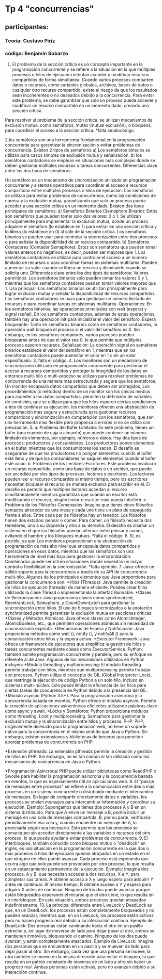 # Tp 4 "concurrencias"
## participantes:
### Teoria: Gustavo Piriz
### código: Benjamin Sobarzo
1. El problema de la sección crítica es un concepto importante en la programación concurrente y se refiere a la situación en la que múltiples procesos o hilos de ejecución intentan acceder y modificar recursos compartidos de forma simultánea. Cuando varios procesos comparten datos o recursos, como variables globales, archivos, bases de datos o cualquier otro recurso compartido, existe el riesgo de que los resultados sean incoherentes o no deseados debido a la concurrencia. Para evitar este problema, se debe garantizar que solo un proceso pueda acceder y modificar un recurso compartido en un momento dado, creando una sección crítica.

Para resolver el problema de la sección crítica, se utilizan mecanismos de exclusión mutua, como semáforos, mutex (mutual exclusión), o bloqueos, para coordinar el acceso a la sección crítica. *falta seudocódigo.

2.los semáforos son una herramienta fundamental en la programación concurrente para garantizar la sincronización y evitar problemas de concurrencia. Existen 2 tipos de semáforos a) Los semáforos binarios se utilizan para casos simples de exclusión mutua y señalización.
b) los semáforos contadores se emplean en situaciones más complejas donde se deben gestionar múltiples recursos o tareas concurrentes.
Diferencias clave entre los dos tipos de semáforos:

Un semáforo es un mecanismo de sincronización utilizado en programación concurrente y sistemas operativos para coordinar el acceso a recursos compartidos entre múltiples procesos o hilos de ejecución. Los semáforos se utilizan para evitar problemas de concurrencia, como las condiciones de carrera y la exclusión mutua, garantizando que solo un proceso pueda acceder a una sección crítica en un momento dado.
Existen dos tipos principales de semáforos:
a) Semáforos Binarios (Semaphore Binario): Estos son semáforos que pueden tomar solo dos valores: 0 o 1. Se utilizan principalmente para implementar la exclusión mutua, donde un proceso adquiere el semáforo (lo establece en 1) para entrar en una sección crítica y lo libera (lo establece en 0) al salir de la sección crítica. Los semáforos binarios se pueden usar para controlar la sincronización entre dos procesos o para señalar la disponibilidad de un recurso compartido.
b) Semáforos Contadores (Contador Semaphore): Estos son semáforos que pueden tomar valores enteros no negativos, es decir, pueden ser mayores que 1. Los semáforos contadores se utilizan para controlar el acceso a un número limitado de recursos o para coordinar tareas en sistemas multitarea. Pueden aumentar su valor cuando se libera un recurso y disminuirlo cuando se solicita uno.
Diferencias clave entre los dos tipos de semáforos:
Valores permitidos: Los semáforos binarios solo pueden tomar los valores 0 y 1, mientras que los semáforos contadores pueden tomar valores mayores que 1.
Uso principal: Los semáforos binarios se utilizan principalmente para lograr exclusión mutua y señalar la disponibilidad de recursos compartidos. Los semáforos contadores se usan para gestionar un número limitado de recursos o para coordinar tareas en sistemas multitarea.
Operaciones: En los semáforos binarios, las operaciones principales son wait (espera) y signal (señal). En los semáforos contadores, además de estas operaciones, también hay una operación init para inicializar el valor del semáforo.
Espera bloqueante: Tanto en semáforos binarios como en semáforos contadores, la operación wait bloquea el proceso si el valor del semáforo es 0. Sin embargo, en los semáforos contadores, varios procesos pueden bloquearse antes de que el valor sea 0, lo que permite que múltiples procesos esperen recursos.
Señalización: La operación signal en semáforos binarios establece el valor del semáforo en 1, mientras que en los semáforos contadores puede aumentar el valor en 1 o en un valor especificado.
3.  falta el código.
4. Los monitores son un mecanismo de sincronización utilizado en programación concurrente para gestionar el acceso a recursos compartidos y proteger la integridad de los datos en entornos multi-hilo o multi-proceso se utilizan para resolver problemas de concurrencia de una manera más estructurada y segura que los semáforos. 
Un monitor encapsula datos compartidos que deben ser protegidos, Los procedimientos (o métodos) dentro de un monitor son los únicos medios para acceder a los datos compartidos. permiten la definición de variables de condición, que se utilizan para que los hilos esperen ciertas condiciones antes de continuar su ejecución.
los monitores ofrecen una abstracción de programación más segura y estructurada para gestionar recursos compartidos y sincronización en comparación con los semáforos, que son una herramienta más flexible pero propensa a errores si no se utiliza con precaución.
5. a. Problema del Búfer Limitado: En este problema, tienes un búfer (una especie de caja o almacén) que puede contener un número limitado de elementos, por ejemplo, números o datos. Hay dos tipos de procesos: productores y consumidores. Los productores ponen elementos en el búfer, mientras que los consumidores los sacan. El desafío es asegurarse de que los productores no pongan elementos cuando el búfer está lleno y de que los consumidores no saquen elementos cuando el búfer esté vacío.
b. Problema de los Lectores-Escritores: Este problema involucra un recurso compartido, como una base de datos o un archivo, que puede ser accedido por dos tipos de procesos: lectores y escritores. Los lectores pueden leer el recurso compartido al mismo tiempo, pero los escritores necesitan bloquear el recurso de manera exclusiva para escribir en él. El desafío es permitir que múltiples lectores accedan al recurso simultáneamente mientras garantizas que cuando un escritor está modificando el recurso, ningún lector o escritor más pueda interferir.
c. Problema de los Filósofos Comensales: Imagina que tienes cinco filósofos sentados alrededor de una mesa y cada uno tiene un plato de espaguetis frente a ellos. Entre cada par de filósofos hay un tenedor. Los filósofos tienen dos estados: pensar o comer. Para comer, un filósofo necesita dos tenedores, uno a su izquierda y otro a su derecha. El desafío es diseñar un sistema en el que los filósofos puedan alternar entre pensar y comer, evitando el hambre y los bloqueos mutuos.
*falta el código.
6. Sí, es posible, ya que Los monitores proporcionan una abstracción de programación de más alto nivel que encapsula datos compartidos y operaciones en esos datos, mientras que los semáforos son una herramienta de nivel más bajo para gestionar la sincronización. Combinarlos puede ser útil en situaciones donde necesitas un mayor control o flexibilidad en la sincronización.
*falta ejemplo.
7. Java:
  ofrece un sólido soporte para la concurrencia a través de su API de concurrencia multi-hilo. Algunos de los principales elementos que Java proporciona para gestionar la concurrencia son:
*Hilos (Threads): Java permite la creación de hilos de ejecución (threads) de manera eficiente. Puedes crear hilos utilizando la clase Thread o implementando la interfaz Runnable.
*Clases de Sincronización: Java proporciona clases como synchronized, ReentrantLock, Semaphore, y CountDownLatch para gestionar la sincronización entre hilos. El uso de bloques sincronizados o la anotación synchronized permite garantizar la exclusión mutua en secciones críticas.
*Clases y Métodos Atómicos: Java ofrece clases como AtomicInteger, AtomicBoolean, etc., que permiten operaciones atómicas sin necesidad de sincronización explícita.
*Mecanismos de Espera y Notificación: Java proporciona métodos como wait (), notify (), y notifyAll () para la comunicación entre hilos y la espera activa.
*Executor Framework: Java ofrece un framework de ejecutores que simplifica la gestión de hilos y tareas concurrentes mediante clases como ExecutorService.
               Python:
 también admite programación concurrente y paralela, pero su enfoque es diferente al de Java. Algunos de los mecanismos utilizados en Python incluyen:
*Módulo threading y multiprocessing: El módulo threading permite trabajar con hilos, mientras que multiprocessing permite trabajar con procesos. Python utiliza el concepto de GIL (Global Interpreter Lock), que restringe la ejecución de código Python a un solo hilo, incluso en sistemas multi-núcleo. Esto puede limitar la eficiencia de los hilos para ciertas tareas de concurrencia en Python debido a la presencia del GIL.
*Módulo asyncio (Python 3.5+): Para la programación asíncrona y la concurrencia basada en eventos, Python ofrece el módulo asyncio. Permite la creación de aplicaciones asincrónicas eficientes utilizando palabras clave como async y await.
*Locks y Semáforos: Python proporciona módulos como threading. Lock y multiprocessing. Semaphore para gestionar la exclusión mutua y la sincronización entre hilos y procesos.
PHP:
PHP, originalmente diseñado para la programación web, no tiene un soporte nativo para la concurrencia en el mismo sentido que Java o Python. Sin embargo, existen extensiones y bibliotecas de terceros que permiten abordar problemas de concurrencia en PHP:

*Extensión pthreads: La extensión pthreads permite la creación y gestión de hilos en PHP. Sin embargo, no es tan común ni tan utilizado como los mecanismos de concurrencia en Java o Python.

*Programación Asíncrona: PHP puede utilizar bibliotecas como ReactPHP o Swoole para habilitar la programación asíncrona y la concurrencia basada en eventos, lo que es especialmente útil en aplicaciones web.
8. El "pasaje de mensajes entre procesos" se refiere a la comunicación entre dos o más procesos en un sistema concurrente o distribuido mediante el intercambio de mensajes. En lugar de compartir directamente datos o variables, los procesos se envían mensajes para intercambiar información y coordinar su ejecución.
Ejemplo:
Supongamos que tienes dos procesos A y B en un sistema distribuido. Para que A envíe un mensaje a B, podría incluir un mensaje en una cola de mensajes compartida. B, por su parte, verificaría periódicamente esa cola y, cuando encuentre un mensaje de A, lo procesaría según sea necesario. Esto permite que los procesos se comuniquen sin acceder directamente a las variables o recursos del otro proceso, lo que puede ayudar a evitar problemas de concurrencia.
9. El interbloqueo, también conocido como bloqueo mutuo o "deadlock" en inglés, es una situación en la programación concurrente en la que dos o más procesos o hilos de ejecución quedan atrapados en un estado en el que ninguno de ellos puede avanzar. Cada proceso está esperando que ocurra algo que solo puede ser provocado por otro proceso, lo que resulta en un estancamiento permanente de la ejecución.
Ejemplo:
Imagina dos procesos, A y B, que necesitan acceder a dos recursos, X e Y, para completar sus tareas. A obtiene acceso a X y luego espera para adquirir Y antes de continuar. Al mismo tiempo, B obtiene acceso a Y y espera para adquirir X antes de continuar. Ninguno de los dos puede avanzar porque están bloqueados esperando el recurso que el otro tiene, lo que resulta en un interbloqueo. En esta situación, ambos procesos quedan atrapados indefinidamente.
10. La principal diferencia entre LiveLock y DeadLock es que, en un DeadLock, los procesos están completamente bloqueados y no pueden avanzar, mientras que, en un LiveLock, los procesos están activos pero no hacen progreso real debido a su interacción continua.
Ejemplo de DeadLock: 
Dos personas están caminando hacia el otro en un pasillo estrecho y, en lugar de moverse de lado para dejar pasar al otro, ambos se mantienen inmóviles, bloqueando el camino. Ninguno de los dos puede avanzar, y están completamente atascados.
Ejemplo de LiveLock:
 Imagina dos personas que se encuentran en un pasillo y se mueven de lado para dejar pasar al otro. Sin embargo, cada vez que una persona se mueve, la otra también se mueve en la misma dirección para evitar el bloqueo, lo que resulta en un patrón constante de moverse de un lado a otro sin hacer un progreso real. Ambas personas están activas, pero no avanzan debido a su interacción continua.

